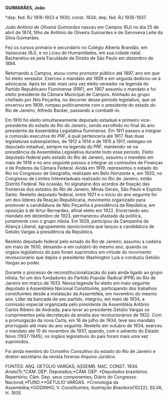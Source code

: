 **GUIMARÃES, João**

\*dep. fed. RJ 1918-1923 e 1930; const. 1934; dep. fed. RJ 1935-1937.

*João Antônio de Oliveira Guimarães* nasceu em Campos (RJ) no dia 25 de
abril de 1874, filho de Antônio de Oliveira Guimarães e de Genoveva
Leite da Silva Guimarães.

Fez os cursos primário e secundário no Colégio Alberto Brandão, em
Vassouras (RJ), e no Liceu de Humanidades, em sua cidade natal.
Bacharelou-se pela Faculdade de Direito de São Paulo em dezembro de
1894.

Retornando a Campos, atuou como promotor público até 1897, ano em que
foi eleito vereador. Exerceu o mandato até 1899 e em seguida dedicou-se
à advocacia. Após ter sido mais uma vez eleito vereador na legenda do
Partido Republicano Fluminense (PRF), em 1907 assumiu o mandato e foi
eleito presidente da Câmara Municipal de Campos. Alinhado ao grupo
chefiado por Nilo Peçanha, no decorrer desse período legislativo, que se
encerrou em 1909, rompeu politicamente com o presidente do estado do Rio
de Janeiro, Alfredo Backer, passando a combatê-lo.

Em 1910 foi eleito simultaneamente deputado estadual e primeiro
vice-presidente do estado do Rio de Janeiro, sendo escolhido no final do
ano presidente da Assembléia Legislativa fluminense. Em 1911 passou a
integrar a comissão executiva do PRF, à qual pertenceria até 1917. Nas
duas legislaturas subseqüentes, de 1912 a 1914 e de 1915 a 1917,
reelegeu-se deputado estadual, sempre na legenda do PRF, mantendo-se na
presidência da Assembléia Legislativa durante todo esse período. Eleito
deputado federal pelo estado do Rio de Janeiro, assumiu o mandato em
maio de 1918 e no ano seguinte passou a integrar as comissões de
Finanças e de Poderes da Câmara Federal. Ainda em 1919, representou o
estado do Rio no Congresso de Geografia, realizado em Belo Horizonte e,
em 1920, no Congresso de Limites Interestaduais realizado no Rio de
Janeiro, então Distrito Federal. Na ocasião, foi signatário dos acordos
de fixação das fronteiras dos estados do Rio de Janeiro, Minas Gerais,
São Paulo e Espírito Santo. Reeleito deputado federal, entre 1921 e o
início do ano seguinte foi um dos líderes da Reação Republicana,
movimento organizado para promover a candidatura de Nilo Peçanha à
presidência da República, em oposição à de Artur Bernardes, afinal
eleito em 1922. Encerrando seu mandato em dezembro de 1923, permaneceu
afastado da política, juntamente com o grupo nilista. Em 1929,
participou da Campanha da Aliança Liberal, agrupamento oposicionista que
lançou a candidatura de Getúlio Vargas à presidência da República.

Reeleito deputado federal pelo estado do Rio de Janeiro, assumiu a
cadeira em maio de 1930, deixando-a em outubro do mesmo ano, quando os
órgãos legislativos do país foram suprimidos em virtude do movimento
revolucionário que depôs o presidente Washington Luís e conduziu Getúlio
Vargas ao poder.

Durante o processo de reconstitucionalização do país ainda ligado ao
grupo nilista, foi um dos fundadores do Partido Popular Radical (PPR) do
Rio de Janeiro em março de 1933. Nessa legenda foi eleito em maio
seguinte deputado à Assembléia Nacional Constituinte, participando dos
trabalhos constituintes desde a instalação da Assembléia, em novembro do
mesmo ano. Líder da bancada de seu partido, integrou, em maio de 1934, a
comissão especial organizada pelo presidente da Assembléia Antônio
Carlos Ribeiro de Andrada, para levar ao presidente Getúlio Vargas os
cumprimentos pela decretação da anistia aos revolucionários de 1932. Com
a promulgação da nova Carta, em 16 de julho de 1934, teve seu mandato
prorrogado até maio do ano seguinte. Reeleito em outubro de 1934,
exerceu o mandato até 10 de novembro de 1937, quando, com o advento do
Estado Novo (1937-1945), os órgãos legislativos do país foram mais uma
vez suprimidos.

Foi ainda membro do Conselho Consultivo do estado do Rio de Janeiro e
diretor-secretário da revista forense *Arquivo Jurídico.*

FONTES: ARQ. GETÚLIO VARGAS; ASSEMB. NAC. CONST. 1934. *Anais*(1);**CÂM.
DEP*. Deputados;*CÂM. DEP. *Deputados brasileiros. Repertório; Câm. Dep.
seus componentes; Diário do Congresso Nacional;*FUND.**GETULIO VARGAS.
*Cronologia da Assembléia;*GODINHO, V. *Constituintes; Ilustração
Brasileira*(10/22); SILVA, H. *1935.*

 

 
